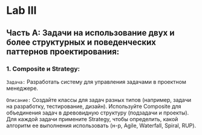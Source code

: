 # Lab III

## Часть A: Задачи на использование двух и более структурных и поведенческих паттернов проектирования:

### 1. Composite и Strategy:
``Задача:`` Разработать систему для управления задачами в проектном менеджере.

`Описание:` Создайте классы для задач разных типов (например, задачи на разработку, тестирование, дизайн). Используйте Composite для объединения задач в древовидную структуру (подзадачи и проекты). Для каждой задачи примените Strategy, чтобы определить, какой алгоритм ее выполнения использовать (н-р, Agile, Waterfall, Spiral, RUP).
